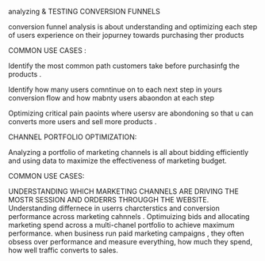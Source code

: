 
analyzing & TESTING CONVERSION FUNNELS

conversion funnel analysis is about understanding and optimizing each step of users experience on their jopurney towards purchasing ther products

COMMON USE CASES :

Identify the most common path customers take before purchasinfg the products .

Identify how many users comntinue on to each next step in yours conversion flow and how mabnty users abaondon at each step

Optimizing critical pain paoints where usersv are abondoning so that u can converts more users and sell more products .

CHANNEL PORTFOLIO OPTIMIZATION:

Analyzing a portfolio of marketing channels is all about bidding efficiently and using data to maximize the effectiveness of marketing budget.

COMMON USE CASES:

UNDERSTANDING WHICH MARKETING CHANNELS ARE DRIVING THE MOSTR SESSION AND ORDERRS THROUGGH THE WEBSITE.
Understanding differnece in userrs charcterstics and conversion performance across marketing cahnnels .
Optimuizing bids and allocating marketing spend across a multi-chanel portfolio to achieve maximum performance.
when business run paid marketing campaigns , they often obsess over performance and measure everything, how much they spend, how well traffic converts to sales.
